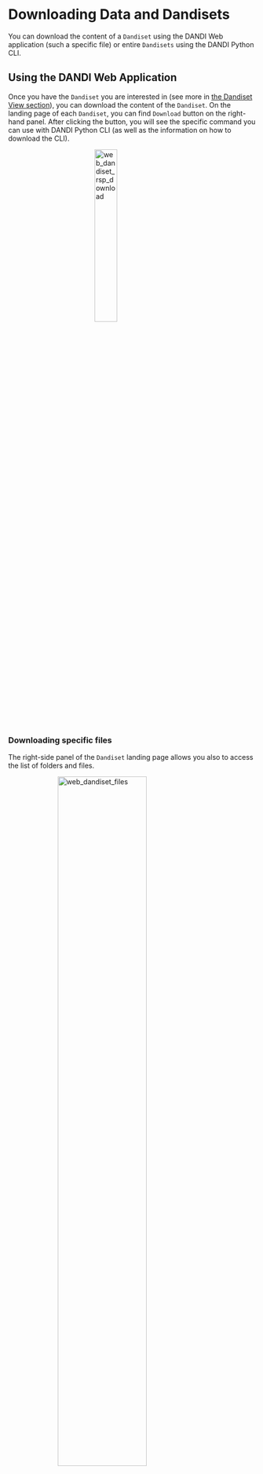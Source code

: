 # Downloading Data and Dandisets

You can download the content of a `Dandiset` using the DANDI Web application (such a specific file) or entire 
`Dandisets` using the DANDI Python CLI.

## Using the DANDI Web Application

Once you have the `Dandiset` you are interested in (see more in [the Dandiset View section](./11_view.md)), you can download the content of the `Dandiset`.
On the landing page of each `Dandiset`, you can find `Download` button on the right-hand panel. After clicking the 
button, you will see the specific command you can use with DANDI Python CLI (as well as the information on how to download the CLI).

<img
src="../img/web_dandiset_rsp_download.png"
alt="web_dandiset_rsp_download"
style="width: 30%; height: auto; display: block; margin-left: auto;  margin-right: auto;"/>


### Downloading specific files

The right-side panel of the `Dandiset` landing page allows you also to access the list of folders and files.

<img
src="../img/web_dandiset_files.png"
alt="web_dandiset_files"
style="width: 60%; height: auto; display: block; margin-left: auto;  margin-right: auto;"/>


Each file in the `Dandiset` has a download icon next to it, clicking the icon will start the download process.



## Using the Python CLI Client

The [DANDI Python client](https://pypi.org/project/dandi/) gives you more options, such as downloading entire 
`Dandisets`.

**Before You Begin**: You need to have Python 3.7+ and install the DANDI Python Client using `pip install dandi`.
If you have an issue using the Python CLI, see the [Dandi Debugging section](./15_debugging.md).

### Download a Dandiset
To download an entire `Dandiset`, you can use the same command as suggested by DANDI web application, e.g.: 

`dandi download DANDI:000023`

### Download data for a specific subject from a Dandiset
You can download data for specific subjects. 
Names of the subjects can be found on DANDI web application or by running a command with the DANDI CLI: `dandi ls -r 
DANDI:000023`.
Once you have the subject ID, you can download the data, e.g.:

`dandi download https://api.dandiarchive.org/api/dandisets/000023/versions/_draft_/assets/?path=sub-811677083`

You should replace `_draft_` with a specific version you are interested in (e.g. `0.210914.1900` in the case of this `Dandiset`).

You can also use the link from DANDI web application, e.g.:

`dandi download https://dandiarchive.org/dandiset/000023/0.210914.1900/files?location=sub-541516760%2F`


### Download a specific file from a Dandiset 
You can download a specific file from a `Dandiset` when the link for the specific file can be found on the DANDI web 
application, e.g.:

`dandi download https://api.dandiarchive.org/api/dandisets/000023/versions/0.210914.1900/assets/1a93dc97-327d-4f9c-992d-c2149e7810ae/download/`


**Hint:** `dandi download` supports a number of resource identifiers to point to a `Dandiset`, folder, or file.  Providing 
an incorrect URL (e.g. `dandi download wrongurl`) will provide a list of supported identifiers.
